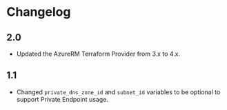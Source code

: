 # Changelog

## 2.0
* Updated the AzureRM Terraform Provider from 3.x to 4.x.

## 1.1
* Changed `private_dns_zone_id` and `subnet_id` variables to be optional to support Private Endpoint usage.
